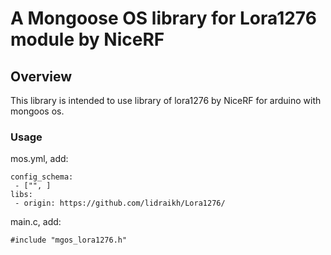 # A Mongoose OS library for Lora1276 module by NiceRF 


## Overview

This library is intended to use library of lora1276 by NiceRF for arduino with mongoos os.

### Usage

mos.yml, add:
```
config_schema:
 - ["", ]
libs:
 - origin: https://github.com/lidraikh/Lora1276/
  ```
  
  main.c, add:
```
#include "mgos_lora1276.h"
```
